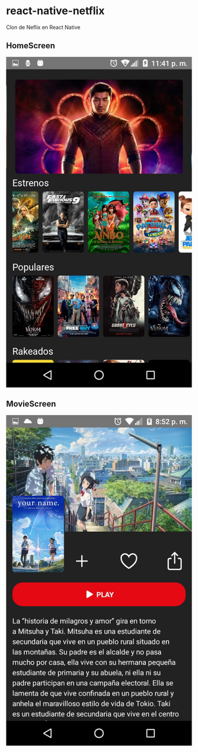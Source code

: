 # react-native-netflix
Clon de Neflix en React Native

## HomeScreen
![HomeScreen](./src/results/HomeScreen.jpg)
## MovieScreen
![MovieScreen](./src/results/MovieScreen.jpg)
